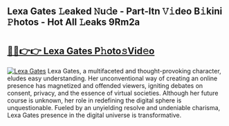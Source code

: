 ## Lexa Gates 𝙻eaked 𝙽u𝚍e - Part-ltn 𝚅𝚒deo B𝚒kini 𝙿hotos - Hot All 𝙻eaks 9Rm2a

# <h2><a href="http://ld6x34r.urlbe.top/?page=Lexa+Gates">🔗🔗👉👉 Lexa Gates P𝚑oto𝚜Vid𝚎o</a></h2>

[![Lexa Gates](https://i.imgur.com/eBuTRDB.gif)](http://ld6x34r.urlbe.top/?page=Lexa+Gates)
Lexa Gates, a multifaceted and thought-provoking character, eludes easy understanding. Her unconventional way of creating an online presence has magnetized and offended viewers, igniting debates on consent, privacy, and the essence of virtual societies. Although her future course is unknown, her role in redefining the digital sphere is unquestionable. Fueled by an unyielding resolve and undeniable charisma, Lexa Gates presence in the digital universe is transformative.
